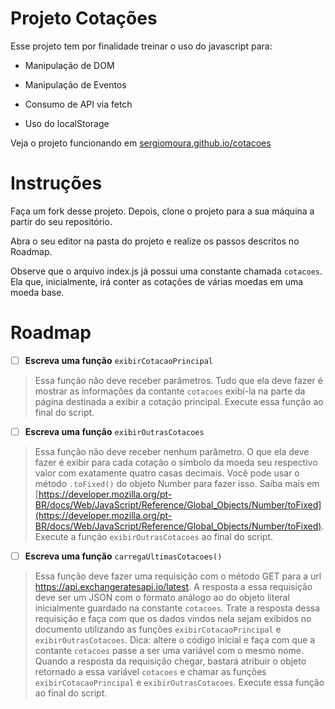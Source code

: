
# Projeto Cotações

  

Esse projeto tem por finalidade treinar o uso do javascript para:

  

- Manipulação de DOM

- Manipulação de Eventos

- Consumo de API via fetch

- Uso do localStorage

  

Veja o projeto funcionando em [sergiomoura.github.io/cotacoes](https://sergiomoura.github.io/cotacoes/  "https://sergiomoura.github.io/cotacoes/")

  

# Instruções

  

Faça um fork desse projeto. Depois, clone o projeto para a sua máquina a partir do seu repositório.

Abra o seu editor na pasta do projeto e realize os passos descritos no Roadmap.

Observe que o arquivo index.js já possui uma constante chamada `cotacoes`. Ela que, inicialmente, irá conter as cotações de várias moedas em uma moeda base.

  

# Roadmap

  

- [ ] **Escreva uma função** `exibirCotacaoPrincipal`

> Essa função não deve receber parâmetros. Tudo que ela deve fazer é mostrar as informações da contante `cotacoes` exibi-la na parte da página destinada a exibir a cotação principal. Execute essa função ao final do script.

  

- [ ] **Escreva uma função** `exibirOutrasCotacoes`

> Essa função não deve receber nenhum parâmetro. O que ela deve fazer é exibir para cada cotação o símbolo da moeda seu respectivo valor com exatamente quatro casas decimais. Você pode usar o método `.toFixed()` do objeto Number para fazer isso. Saiba mais em [https://developer.mozilla.org/pt-BR/docs/Web/JavaScript/Reference/Global_Objects/Number/toFixed](https://developer.mozilla.org/pt-BR/docs/Web/JavaScript/Reference/Global_Objects/Number/toFixed). Execute a função  `exibirOutrasCotacoes` ao final do script.

- [ ] **Escreva uma função** `carregaUltimasCotacoes()`
> Essa função deve fazer uma requisição com o método GET para a url https://api.exchangeratesapi.io/latest. A resposta a essa requisição deve ser um JSON com o formato análogo ao do objeto literal inicialmente guardado na constante `cotacoes`. Trate a resposta dessa requisição e faça com que os dados vindos nela sejam exibidos no documento utilizando as funções `exibirCotacaoPrincipal` e `exibirOutrasCotacoes`. Dica: altere o código inicial e faça com que a contante `cotacoes` passe a ser uma variável com o mesmo nome. Quando a resposta da requisição chegar, bastará atribuir o objeto retornado a essa variável `cotacoes` e chamar as funções `exibirCotacaoPrincipal` e `exibirOutrasCotacoes`. Execute essa função ao final do script.
